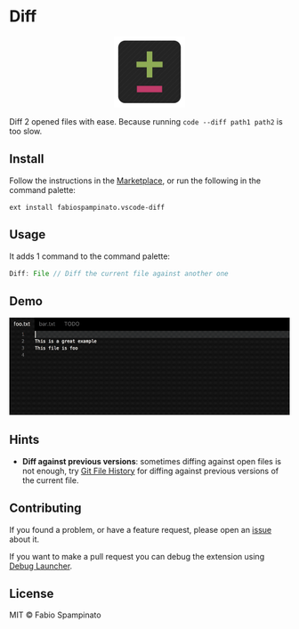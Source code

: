 # Diff

<p align="center">
	<img src="https://raw.githubusercontent.com/fabiospampinato/vscode-diff/master/resources/logo.png" width="128" alt="Logo">
</p>

Diff 2 opened files with ease. Because running `code --diff path1 path2` is too slow.

## Install

Follow the instructions in the [Marketplace](https://marketplace.visualstudio.com/items?itemName=fabiospampinato.vscode-diff), or run the following in the command palette:

```shell
ext install fabiospampinato.vscode-diff
```

## Usage

It adds 1 command to the command palette:

```js
Diff: File // Diff the current file against another one
```

## Demo

![Demo](resources/demo.gif)

## Hints

- **Diff against previous versions**: sometimes diffing against open files is not enough, try [Git File History](https://marketplace.visualstudio.com/items?itemName=fabiospampinato.vscode-git-history) for diffing against previous versions of the current file.

## Contributing

If you found a problem, or have a feature request, please open an [issue](https://github.com/fabiospampinato/vscode-diff/issues) about it.

If you want to make a pull request you can debug the extension using [Debug Launcher](https://marketplace.visualstudio.com/items?itemName=fabiospampinato.vscode-debug-launcher).

## License

MIT © Fabio Spampinato
